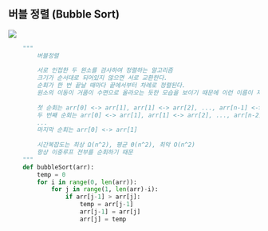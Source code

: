 ## 버블 정렬 (Bubble Sort)

![](https://github.com/GimunLee/tech-refrigerator/raw/master/Algorithm/resources/bubble-sort-001.gif)
```python
    """
        버블정렬
        
        서로 인접한 두 원소를 검사하여 정렬하는 알고리즘
        크기가 순서대로 되어있지 않으면 서로 교환한다.
        순회가 한 번 끝날 때마다 끝에서부터 차례로 정렬된다.
        원소의 이동이 거품이 수면으로 올라오는 듯한 모습을 보이기 때문에 이런 이름이 지어짐
        
        첫 순회는 arr[0] <-> arr[1], arr[1] <-> arr[2], ..., arr[n-1] <-> arr[n]
        두 번째 순회는 arr[0] <-> arr[1], arr[1] <-> arr[2], ..., arr[n-2] <-> arr[n-1]
        ...
        마지막 순회는 arr[0] <-> arr[1]
        
        시간복잡도는 최상 Ω(n^2), 평균 Θ(n^2), 최악 O(n^2)
        항상 이중루프 전부를 순회하기 때문
    """
    def bubbleSort(arr):
        temp = 0
        for i in range(0, len(arr)):
            for j in range(1, len(arr)-i):
                if arr[j-1] > arr[j]:
                    temp = arr[j-1]
                    arr[j-1] = arr[j]
                    arr[j] = temp
```
